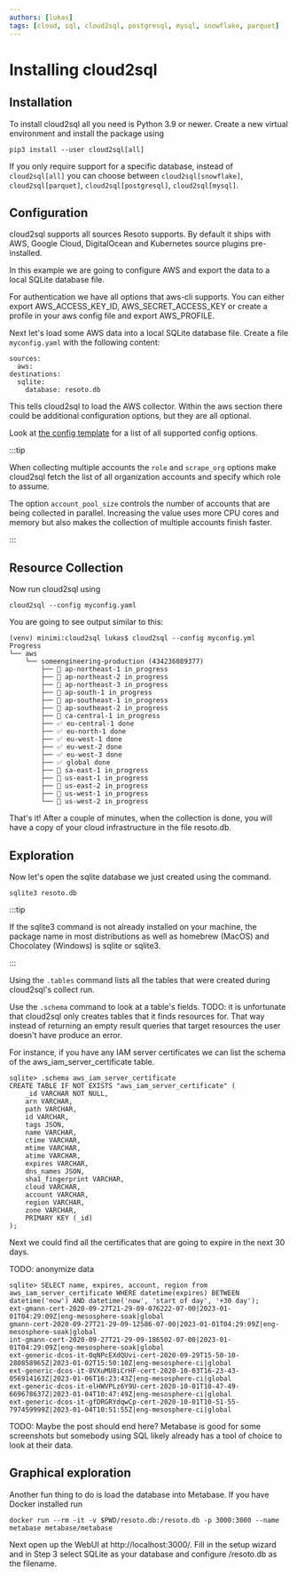 ```yaml
---
authors: [lukas]
tags: [cloud, sql, cloud2sql, postgresql, mysql, snowflake, parquet]
---
```


# Installing cloud2sql

## Installation

To install cloud2sql all you need is Python 3.9 or newer. Create a new virtual environment and install the package using

```
pip3 install --user cloud2sql[all]
```

If you only require support for a specific database, instead of `cloud2sql[all]` you can choose between `cloud2sql[snowflake]`, `cloud2sql[parquet]`, `cloud2sql[postgresql]`, `cloud2sql[mysql]`.

## Configuration

cloud2sql supports all sources Resoto supports. By default it ships with AWS, Google Cloud, DigitalOcean and Kubernetes source plugins pre-installed.

In this example we are going to configure AWS and export the data to a local SQLite database file.

For authentication we have all options that aws-cli supports. You can either export AWS_ACCESS_KEY_ID, AWS_SECRET_ACCESS_KEY or create a profile in your aws config file and export AWS_PROFILE.

Next let's load some AWS data into a local SQLite database file. Create a file `myconfig.yaml` with the following content:

```title="myconfig.yaml"
sources:
  aws:
destinations:
  sqlite:
    database: resoto.db
```

This tells cloud2sql to load the AWS collector. Within the aws section there could be additional configuration options, but they are all optional.

Look at [the config template](https://github.com/someengineering/cloud2sql/blob/main/config-template.yaml) for a list of all supported config options.

:::tip

When collecting multiple accounts the `role` and `scrape_org` options make cloud2sql fetch the list of all organization accounts and specify which role to assume.

The option `account_pool_size` controls the number of accounts that are being collected in parallel. Increasing the value uses more CPU cores and memory but also makes the collection of multiple accounts finish faster.

:::

## Resource Collection

Now run cloud2sql using

```
cloud2sql --config myconfig.yaml
```

You are going to see output similar to this:

```
(venv) minimi:cloud2sql lukas$ cloud2sql --config myconfig.yml
Progress
└── aws
    └── someengineering-production (434236089377)
        ├── 🔄 ap-northeast-1 in_progress
        ├── 🔄 ap-northeast-2 in_progress
        ├── 🔄 ap-northeast-3 in_progress
        ├── 🔄 ap-south-1 in_progress
        ├── 🔄 ap-southeast-1 in_progress
        ├── 🔄 ap-southeast-2 in_progress
        ├── 🔄 ca-central-1 in_progress
        ├── ✅ eu-central-1 done
        ├── ✅ eu-north-1 done
        ├── ✅ eu-west-1 done
        ├── ✅ eu-west-2 done
        ├── ✅ eu-west-3 done
        ├── ✅ global done
        ├── 🔄 sa-east-1 in_progress
        ├── 🔄 us-east-1 in_progress
        ├── 🔄 us-east-2 in_progress
        ├── 🔄 us-west-1 in_progress
        └── 🔄 us-west-2 in_progress
```

That's it! After a couple of minutes, when the collection is done, you will have a copy of your cloud infrastructure in the file resoto.db.

## Exploration

Now let's open the sqlite database we just created using the command.

```
​​sqlite3 resoto.db
```

:::tip

If the sqlite3 command is not already installed on your machine, the package name in most distributions as well as homebrew (MacOS) and Chocolatey (Windows) is sqlite or sqlite3.

:::

Using the `.tables` command lists all the tables that were created during cloud2sql's collect run.

Use the `.schema` command to look at a table's fields. TODO: it is unfortunate that cloud2sql only creates tables that it finds resources for. That way instead of returning an empty result queries that target resources the user doesn't have produce an error.

For instance, if you have any IAM server certificates we can list the schema of the aws_iam_server_certificate table.

```
sqlite> .schema aws_iam_server_certificate
CREATE TABLE IF NOT EXISTS "aws_iam_server_certificate" (
	_id VARCHAR NOT NULL,
	arn VARCHAR,
	path VARCHAR,
	id VARCHAR,
	tags JSON,
	name VARCHAR,
	ctime VARCHAR,
	mtime VARCHAR,
	atime VARCHAR,
	expires VARCHAR,
	dns_names JSON,
	sha1_fingerprint VARCHAR,
	cloud VARCHAR,
	account VARCHAR,
	region VARCHAR,
	zone VARCHAR,
	PRIMARY KEY (_id)
);
```

Next we could find all the certificates that are going to expire in the next 30 days.

TODO: anonymize data

```
sqlite> SELECT name, expires, account, region from aws_iam_server_certificate WHERE datetime(expires) BETWEEN datetime('now') AND datetime('now', 'start of day', '+30 day');
ext-gmann-cert-2020-09-27T21-29-09-076222-07-00|2023-01-01T04:29:09Z|eng-mesosphere-soak|global
gmann-cert-2020-09-27T21-29-09-12586-07-00|2023-01-01T04:29:09Z|eng-mesosphere-soak|global
int-gmann-cert-2020-09-27T21-29-09-186502-07-00|2023-01-01T04:29:09Z|eng-mesosphere-soak|global
ext-generic-dcos-it-0qNPcEXdQUvi-cert-2020-09-29T15-50-10-280858965Z|2023-01-02T15:50:10Z|eng-mesosphere-ci|global
ext-generic-dcos-it-8VXuMU8iCrHF-cert-2020-10-03T16-23-43-056914163Z|2023-01-06T16:23:43Z|eng-mesosphere-ci|global
ext-generic-dcos-it-elHWVPLz6Y9U-cert-2020-10-01T10-47-49-669678637Z|2023-01-04T10:47:49Z|eng-mesosphere-ci|global
ext-generic-dcos-it-gfDRGRYdqwCp-cert-2020-10-01T10-51-55-797459999Z|2023-01-04T10:51:55Z|eng-mesosphere-ci|global
```

TODO: Maybe the post should end here? Metabase is good for some screenshots but somebody using SQL likely already has a tool of choice to look at their data.

## Graphical exploration

Another fun thing to do is load the database into Metabase. If you have Docker installed run

```
docker run --rm -it -v $PWD/resoto.db:/resoto.db -p 3000:3000 --name metabase metabase/metabase
```

Next open up the WebUI at http://localhost:3000/. Fill in the setup wizard and in Step 3 select SQLite as your database and configure /resoto.db as the filename.
